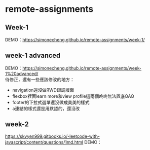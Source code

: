 # remote-assignments

## Week-1
DEMO：https://simonecheng.github.io/remote-assignments/week-1/

## week-1 advanced
DEMO：https://simonecheng.github.io/remote-assignments/week-1%20advanced/  
待修正，還有一些應該修改的地方：
- navigation還沒做RWD跟調版面
- flexbox裡面learn more和view profile這兩個咚咚無法置底QAQ
- footer的下拉式選單還沒做成美美的樣式
- a連結的樣式還是用默認的，還沒改


## week-2
https://skyyen999.gitbooks.io/-leetcode-with-javascript/content/questions/1md.html
DEMO：
